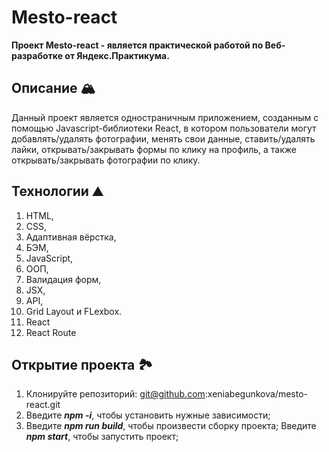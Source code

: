# **Mesto-react**

**Проект Mesto-react - является практической работой по Веб-разработке от Яндекс.Практикума.**

## Описание :mountain_snow:
  Данный проект является одностраничным приложением, созданным с помощью Javascript-библиотеки React, в котором пользователи могут добавлять/удалять фотографии, менять свои данные, ставить/удалять лайки, открывать/закрывать формы по клику на профиль, а также открывать/закрывать фотографии по клику.

## Технологии :mountain:
1. HTML,
2. CSS,
3. Адаптивная вёрстка,
4. БЭМ, 
5. JavaScript,
6. ООП,
7. Валидация форм,
8. JSX,
9. API,
10. Grid Layout и FLexbox.
11. React
12. React Route

## Открытие проекта :national_park:
1. Клонируйте репозиторий: git@github.com:xeniabegunkova/mesto-react.git
2. Введите **_npm -i_**, чтобы установить нужные зависимости;
3. Введите **_npm run build_**, чтобы произвести сборку проекта;
Введите **_npm start_**, чтобы запустить проект;
